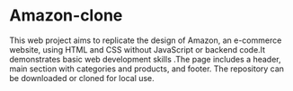 # Amazon-clone
This web project aims to replicate the design of Amazon, an e-commerce website, using HTML and CSS without JavaScript or backend code.It demonstrates basic web development skills .The page includes a header, main section with categories and products, and footer. The repository can be downloaded or cloned for local use.
